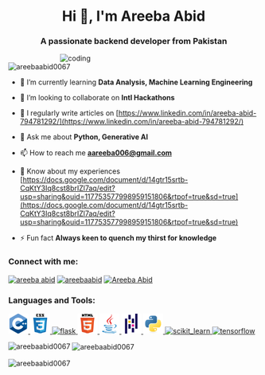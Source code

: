 <h1 align="center">Hi 👋, I'm Areeba Abid</h1>
<h3 align="center">A passionate backend developer from Pakistan</h3>
<img align="right" alt="coding" width="400" src="![image](https://github.com/user-attachments/assets/9637a03c-ef32-42a0-9085-4cf68673fd75)">
<p align="left"> <img src="https://komarev.com/ghpvc/?username=areebaabid0067&label=Profile%20views&color=0e75b6&style=flat" alt="areebaabid0067" /> </p>

- 🌱 I’m currently learning **Data Analysis, Machine Learning Engineering**

- 👯 I’m looking to collaborate on **Intl Hackathons**

- 📝 I regularly write articles on [https://www.linkedin.com/in/areeba-abid-794781292/](https://www.linkedin.com/in/areeba-abid-794781292/)

- 💬 Ask me about **Python, Generative AI**

- 📫 How to reach me **aareeba006@gmail.com**

- 📄 Know about my experiences [https://docs.google.com/document/d/14gtr15srtb-CqKtY3Iq8cst8brIZl7aq/edit?usp=sharing&ouid=117753577998959151806&rtpof=true&sd=true](https://docs.google.com/document/d/14gtr15srtb-CqKtY3Iq8cst8brIZl7aq/edit?usp=sharing&ouid=117753577998959151806&rtpof=true&sd=true)

- ⚡ Fun fact **Always keen to quench my thirst for knowledge**

<h3 align="left">Connect with me:</h3>
<p align="left">
<a href="https://linkedin.com/in/areeba abid" target="blank"><img align="center" src="https://raw.githubusercontent.com/rahuldkjain/github-profile-readme-generator/master/src/images/icons/Social/linked-in-alt.svg" alt="areeba abid" height="30" width="40" /></a>
<a href="https://www.leetcode.com/areebaabid" target="blank"><img align="center" src="https://raw.githubusercontent.com/rahuldkjain/github-profile-readme-generator/master/src/images/icons/Social/leet-code.svg" alt="areebaabid" height="30" width="40" /></a>
<a href="https://discord.gg/Areeba Abid" target="blank"><img align="center" src="https://raw.githubusercontent.com/rahuldkjain/github-profile-readme-generator/master/src/images/icons/Social/discord.svg" alt="Areeba Abid" height="30" width="40" /></a>
</p>

<h3 align="left">Languages and Tools:</h3>
<p align="left"> <a href="https://www.w3schools.com/cpp/" target="_blank" rel="noreferrer"> <img src="https://raw.githubusercontent.com/devicons/devicon/master/icons/cplusplus/cplusplus-original.svg" alt="cplusplus" width="40" height="40"/> </a> <a href="https://www.w3schools.com/css/" target="_blank" rel="noreferrer"> <img src="https://raw.githubusercontent.com/devicons/devicon/master/icons/css3/css3-original-wordmark.svg" alt="css3" width="40" height="40"/> </a> <a href="https://flask.palletsprojects.com/" target="_blank" rel="noreferrer"> <img src="https://www.vectorlogo.zone/logos/pocoo_flask/pocoo_flask-icon.svg" alt="flask" width="40" height="40"/> </a> <a href="https://www.w3.org/html/" target="_blank" rel="noreferrer"> <img src="https://raw.githubusercontent.com/devicons/devicon/master/icons/html5/html5-original-wordmark.svg" alt="html5" width="40" height="40"/> </a> <a href="https://www.java.com" target="_blank" rel="noreferrer"> <img src="https://raw.githubusercontent.com/devicons/devicon/master/icons/java/java-original.svg" alt="java" width="40" height="40"/> </a> <a href="https://pandas.pydata.org/" target="_blank" rel="noreferrer"> <img src="https://raw.githubusercontent.com/devicons/devicon/2ae2a900d2f041da66e950e4d48052658d850630/icons/pandas/pandas-original.svg" alt="pandas" width="40" height="40"/> </a> <a href="https://www.python.org" target="_blank" rel="noreferrer"> <img src="https://raw.githubusercontent.com/devicons/devicon/master/icons/python/python-original.svg" alt="python" width="40" height="40"/> </a> <a href="https://scikit-learn.org/" target="_blank" rel="noreferrer"> <img src="https://upload.wikimedia.org/wikipedia/commons/0/05/Scikit_learn_logo_small.svg" alt="scikit_learn" width="40" height="40"/> </a> <a href="https://www.tensorflow.org" target="_blank" rel="noreferrer"> <img src="https://www.vectorlogo.zone/logos/tensorflow/tensorflow-icon.svg" alt="tensorflow" width="40" height="40"/> </a> </p>

<p><img align="left" src="https://github-readme-stats.vercel.app/api/top-langs?username=areebaabid0067&show_icons=true&locale=en&layout=compact" alt="areebaabid0067" /></p>

<p>&nbsp;<img align="center" src="https://github-readme-stats.vercel.app/api?username=areebaabid0067&show_icons=true&locale=en" alt="areebaabid0067" /></p>

<p><img align="center" src="https://github-readme-streak-stats.herokuapp.com/?user=areebaabid0067&" alt="areebaabid0067" /></p>
